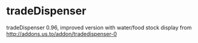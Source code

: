 # tradeDispenser
tradeDispenser 0.96, improved version with water/food stock display from http://addons.us.to/addon/tradedispenser-0
